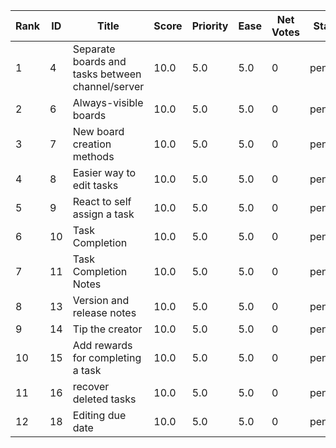 | Rank | ID | Title | Score | Priority | Ease | Net Votes | Status | Duplicate Of | Notes |
| --- | --- | --- | --- | --- | --- | --- | --- | --- | --- |
| 1 | 4 | Separate boards and tasks between channel/server | 10.0 | 5.0 | 5.0 | 0 | pending | - | - |
| 2 | 6 | Always-visible boards | 10.0 | 5.0 | 5.0 | 0 | pending | - | - |
| 3 | 7 | New board creation methods | 10.0 | 5.0 | 5.0 | 0 | pending | - | - |
| 4 | 8 | Easier way to edit tasks | 10.0 | 5.0 | 5.0 | 0 | pending | - | - |
| 5 | 9 | React to self assign a task | 10.0 | 5.0 | 5.0 | 0 | pending | - | - |
| 6 | 10 | Task Completion | 10.0 | 5.0 | 5.0 | 0 | pending | - | - |
| 7 | 11 | Task Completion Notes | 10.0 | 5.0 | 5.0 | 0 | pending | - | - |
| 8 | 13 | Version and release notes | 10.0 | 5.0 | 5.0 | 0 | pending | - | - |
| 9 | 14 | Tip the creator | 10.0 | 5.0 | 5.0 | 0 | pending | - | - |
| 10 | 15 | Add rewards for completing a task | 10.0 | 5.0 | 5.0 | 0 | pending | - | - |
| 11 | 16 | recover deleted tasks | 10.0 | 5.0 | 5.0 | 0 | pending | - | - |
| 12 | 18 | Editing due date | 10.0 | 5.0 | 5.0 | 0 | pending | - | - |

